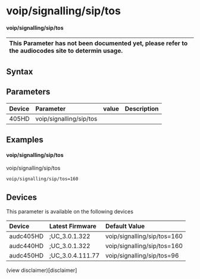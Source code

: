 ﻿---
description: voip/signalling/sip/tos
search: false
---

# voip/signalling/sip/tos

#### voip/signalling/sip/tos


| This Parameter has not been documented yet, please refer to the audiocodes site to determin usage.  | 
| :--- |

## Syntax

## Parameters
|Device|Parameter|value|Description|
|:---|:---|:---|:---|
| 405HD | voip/signalling/sip/tos |  |  |

## Examples
#### voip/signalling/sip/tos

voip/signalling/sip/tos

```
voip/signalling/sip/tos=160
```

## Devices
This parameter is available on the following devices

| Device | Latest Firmware | Default Value |
|:---|:---|:---|
| audc405HD | ;UC_3.0.1.322 | voip/signalling/sip/tos=160 
| audc440HD | ;UC_3.0.1.322 | voip/signalling/sip/tos=160 
| audc450HD | ;UC_3.0.4.111.77 | voip/signalling/sip/tos=96 

(view disclaimer)[disclaimer]
